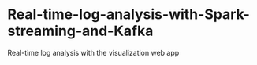 # Real-time-log-analysis-with-Spark-streaming-and-Kafka
Real-time log analysis with the visualization web app
